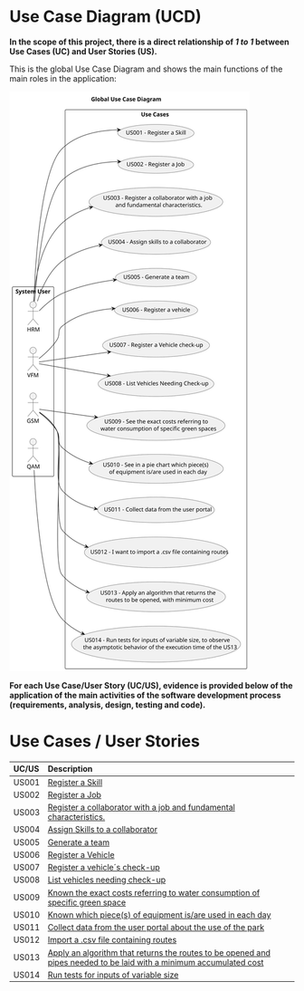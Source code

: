 # Use Case Diagram (UCD)

**In the scope of this project, there is a direct relationship of _1 to 1_ between Use Cases (UC) and User Stories (US).**

This is the global Use Case Diagram and shows the main functions of the main roles in the application:

![Use Case Diagram](svg/use-case-diagram.svg)

**For each Use Case/User Story (UC/US), evidence is provided below of the application of the main activities of the software development process (requirements, analysis, design, testing and code).**

# Use Cases / User Stories

| UC/US | Description                                                                                                                                  |                   
|:------|:---------------------------------------------------------------------------------------------------------------------------------------------|
| US001 | [Register a Skill](../../us001/Readme.md)                                                                                                    |
| US002 | [Register a Job](../../us002/Readme.md)                                                                                                      |
| US003 | [Register a collaborator with a job and fundamental characteristics.](../../us003/Readme.md)                                                 |
| US004 | [Assign Skills to a collaborator](../../us004/Readme.md)                                                                                     |
| US005 | [Generate a team](../../us005/Readme.md)                                                                                                     |
| US006 | [Register a Vehicle](../../us006/Readme.md)                                                                                                  |
| US007 | [Register a vehicle´s check-up](../../us007/Readme.md)                                                                                       |
| US008 | [List vehicles needing check-up](../../us008/Readme.md)                                                                                      |
| US009 | [Known the exact costs referring to water consumption of specific green space](../../us009/Readme.md)                                        |
| US010 | [Known which piece(s) of equipment is/are used in each day](../../us010/Readme.md)                                                           |
| US011 | [Collect data from the user portal about the use of the park](../../us011/Readme.md)                                                         |
| US012 | [Import a .csv file containing routes](../../us012/Readme.md)                                                                                |
| US013 | [Apply an algorithm that returns the routes to be opened and pipes needed to be laid with a minimum accumulated cost](../../us013/Readme.md) |
| US014 | [Run tests for inputs of variable size](../../us014/Readme.md)                                                                               |
